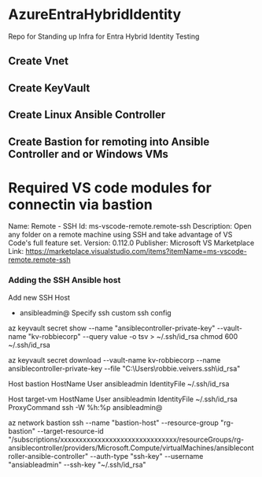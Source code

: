 # AzureEntraHybridIdentity
Repo for Standing up Infra for Entra Hybrid Identity Testing

## Create Vnet

## Create KeyVault

## Create Linux Ansible Controller

## Create Bastion for remoting into Ansible Controller and or Windows VMs


# Required VS code modules for connectin via bastion

Name: Remote - SSH
Id: ms-vscode-remote.remote-ssh
Description: Open any folder on a remote machine using SSH and take advantage of VS Code's full feature set.
Version: 0.112.0
Publisher: Microsoft
VS Marketplace Link: https://marketplace.visualstudio.com/items?itemName=ms-vscode-remote.remote-ssh

### Adding the SSH Ansible host
Add new SSH Host
- ansibleadmin@<BastionHostPublicIP>
Specify ssh custom ssh config


az keyvault secret show --name "ansiblecontroller-private-key" --vault-name "kv-robbiecorp" --query value -o tsv > ~/.ssh/id_rsa
chmod 600 ~/.ssh/id_rsa

az keyvault secret download --vault-name kv-robbiecorp --name ansiblecontroller-private-key --file "C:\Users\robbie.veivers\.ssh\id_rsa"


Host bastion
  HostName <BastionHostPublicIP>
  User ansibleadmin
  IdentityFile ~/.ssh/id_rsa

Host target-vm
  HostName <TargetVMPrivateIP>
  User ansibleadmin
  IdentityFile ~/.ssh/id_rsa
  ProxyCommand ssh -W %h:%p ansibleadmin@<BastionHostPublicIP>

  az network bastion ssh --name "bastion-host" --resource-group "rg-bastion" --target-resource-id "/subscriptions/xxxxxxxxxxxxxxxxxxxxxxxxxxxxxxx/resourceGroups/rg-ansiblecontroller/providers/Microsoft.Compute/virtualMachines/ansiblecontroller-ansible-controller" --auth-type "ssh-key" --username "ansiableadmin" --ssh-key "~/.ssh/id_rsa"
